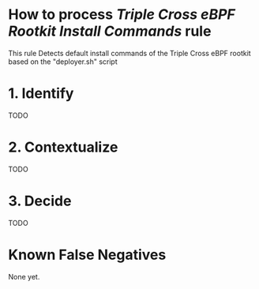 # How to process *Triple Cross eBPF Rootkit Install Commands* rule
This rule Detects default install commands of the Triple Cross eBPF rootkit based on the "deployer.sh" script

# 1. Identify
TODO

# 2. Contextualize
TODO

# 3. Decide
TODO

# Known False Negatives
None yet.
